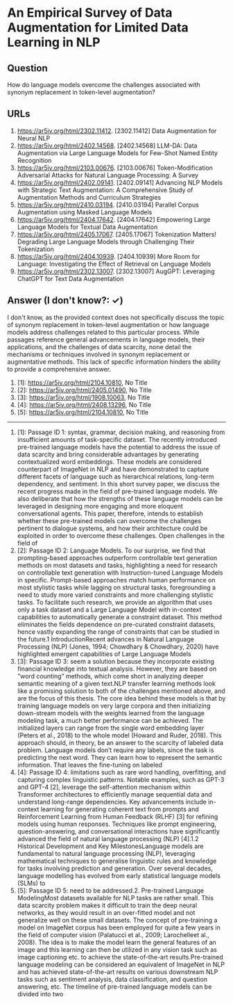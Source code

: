 # An Empirical Survey of Data Augmentation for Limited Data Learning in NLP

## Question

How do language models overcome the challenges associated with synonym replacement in token-level augmentation?

## URLs

1. https://ar5iv.org/html/2302.11412. [2302.11412] Data Augmentation for Neural NLP
2. https://ar5iv.org/html/2402.14568. [2402.14568] LLM-DA: Data Augmentation via Large Language Models for Few-Shot Named Entity Recognition
3. https://ar5iv.org/html/2103.00676. [2103.00676] Token-Modification Adversarial Attacks for Natural Language Processing: A Survey
4. https://ar5iv.org/html/2402.09141. [2402.09141] Advancing NLP Models with Strategic Text Augmentation: A Comprehensive Study of Augmentation Methods and Curriculum Strategies
5. https://ar5iv.org/html/2410.03194. [2410.03194] Parallel Corpus Augmentation using Masked Language Models
6. https://ar5iv.org/html/2404.17642. [2404.17642] Empowering Large Language Models for Textual Data Augmentation
7. https://ar5iv.org/html/2405.17067. [2405.17067] Tokenization Matters! Degrading Large Language Models through Challenging Their Tokenization
8. https://ar5iv.org/html/2404.10939. [2404.10939] More Room for Language: Investigating the Effect of Retrieval on Language Models
9. https://ar5iv.org/html/2302.13007. [2302.13007] AugGPT: Leveraging ChatGPT for Text Data Augmentation

## Answer (I don't know?: ✓)

I don't know, as the provided context does not specifically discuss the topic of synonym replacement in token-level augmentation or how language models address challenges related to this particular process. While passages reference general advancements in language models, their applications, and the challenges of data scarcity, none detail the mechanisms or techniques involved in synonym replacement or augmentative methods. This lack of specific information hinders the ability to provide a comprehensive answer.

1. [1]:  https://ar5iv.org/html/2104.10810, No Title
2. [2]:  https://ar5iv.org/html/2405.01490, No Title
3. [3]:  https://ar5iv.org/html/1908.10063, No Title
4. [4]:  https://ar5iv.org/html/2408.13296, No Title
5. [5]:  https://ar5iv.org/html/2104.10810, No Title
---
1. [1]:  Passage ID 1: syntax, grammar, decision making, and reasoning from insufficient amounts of task-specific dataset. The recently introduced pre-trained language models have the potential to address the issue of data scarcity and bring considerable advantages by generating contextualized word embeddings. These models are considered counterpart of ImageNet in NLP and have demonstrated to capture different facets of language such as hierarchical relations, long-term dependency, and sentiment. In this short survey paper, we discuss the recent progress made in the field of pre-trained language models. We also deliberate that how the strengths of these language models can be leveraged in designing more engaging and more eloquent conversational agents. This paper, therefore, intends to establish whether these pre-trained models can overcome the challenges pertinent to dialogue systems, and how their architecture could be exploited in order to overcome these challenges. Open challenges in the field of
2. [2]:  Passage ID 2: Language Models. To our surprise, we find that prompting-based approaches outperform controllable text generation methods on most datasets and tasks, highlighting a need for research on controllable text generation with Instruction-tuned Language Models in specific. Prompt-based approaches match human performance on most stylistic tasks while lagging on structural tasks, foregrounding a need to study more varied constraints and more challenging stylistic tasks. To facilitate such research, we provide an algorithm that uses only a task dataset and a Large Language Model with in-context capabilities to automatically generate a constraint dataset. This method eliminates the fields dependence on pre-curated constraint datasets, hence vastly expanding the range of constraints that can be studied in the future.1 IntroductionRecent advances in Natural Language Processing (NLP) (Jones, 1994; Chowdhary & Chowdhary, 2020) have highlighted emergent capabilities of Large Language Models
3. [3]:  Passage ID 3: seem a solution because they incorporate existing financial knowledge into textual analysis. However, they are based on ”word counting” methods, which come short in analyzing deeper semantic meaning of a given text.NLP transfer learning methods look like a promising solution to both of the challenges mentioned above, and are the focus of this thesis. The core idea behind these models is that by training language models on very large corpora and then initializing down-stream models with the weights learned from the language modeling task, a much better performance can be achieved. The initialized layers can range from the single word embedding layer (Peters et al., 2018) to the whole model (Howard and Ruder, 2018). This approach should, in theory, be an answer to the scarcity of labeled data problem. Language models don’t require any labels, since the task is predicting the next word. They can learn how to represent the semantic information. That leaves the fine-tuning on labeled
4. [4]:  Passage ID 4: limitations such as rare word handling, overfitting, and capturing complex linguistic patterns. Notable examples, such as GPT-3 and GPT-4 [2], leverage the self-attention mechanism within Transformer architectures to efficiently manage sequential data and understand long-range dependencies. Key advancements include in-context learning for generating coherent text from prompts and Reinforcement Learning from Human Feedback (RLHF) [3] for refining models using human responses. Techniques like prompt engineering, question-answering, and conversational interactions have significantly advanced the field of natural language processing (NLP) [4].1.2 Historical Development and Key MilestonesLanguage models are fundamental to natural language processing (NLP), leveraging mathematical techniques to generalise linguistic rules and knowledge for tasks involving prediction and generation. Over several decades, language modelling has evolved from early statistical language models (SLMs) to
5. [5]:  Passage ID 5: need to be addressed.2. Pre-trained Language ModelingMost datasets available for NLP tasks are rather small. This data scarcity problem makes it difficult to train the deep neural networks, as they would result in an over-fitted model and not generalize well on these small datasets. The concept of pre-training a model on ImageNet corpus has been employed for quite a few years in the field of computer vision (Palatucci et al., 2009; Larochelleet al., 2008). The idea is to make the model learn the general features of an image and this learning can then be utilized in any vision task such as image captioning etc. to achieve the state-of-the-art results.Pre-trained language modeling can be considered an equivalent of ImageNet in NLP and has achieved state-of-the-art results on various downstream NLP tasks such as sentiment analysis, data classification, and question answering, etc. The timeline of pre-trained language models can be divided into two